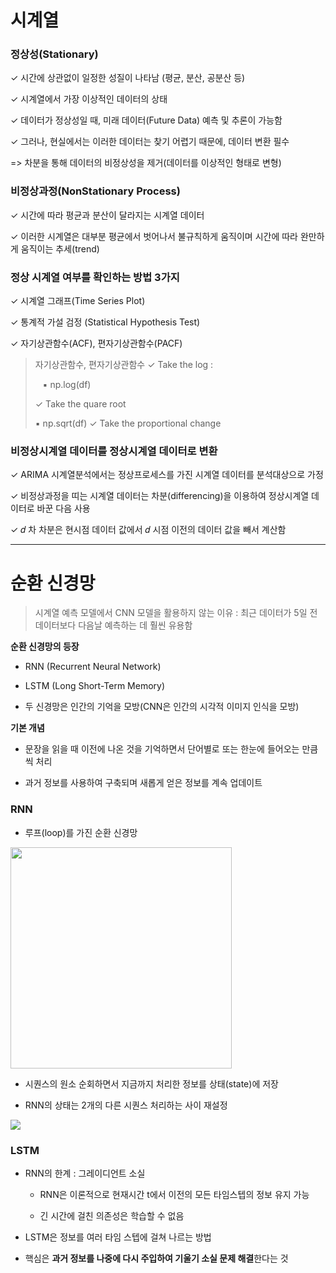 # 시계열

### 정상성(Stationary)

✓ 시간에 상관없이 일정한 성질이 나타남 (평균, 분산, 공분산 등) 

✓ 시계열에서 가장 이상적인 데이터의 상태 

✓ 데이터가 정상성일 때, 미래 데이터(Future Data) 예측 및 추론이 가능함 

✓ 그러나, 현실에서는 이러한 데이터는 찾기 어렵기 때문에, 데이터 변환 필수

=> 차분을 통해 데이터의 비정상성을 제거(데이터를 이상적인 형태로 변형)



### 비정상과정(NonStationary Process)

✓ 시간에 따라 평균과 분산이 달라지는 시계열 데이터 

✓ 이러한 시계열은 대부분 평균에서 벗어나서 불규칙하게 움직이며 시간에 따라 완만하게 움직이는 추세(trend)



### 정상 시계열 여부를 확인하는 방법 3가지

✓ 시계열 그래프(Time Series Plot) 

✓ 통계적 가설 검정 (Statistical Hypothesis Test) 

✓ 자기상관함수(ACF), 편자기상관함수(PACF)



> 자기상관함수, 편자기상관함수
> ✓ Take the log : 
> 
>    ▪ np.log(df) 
> 
> ✓ Take the quare root
> 
>    ▪ np.sqrt(df) 
> ✓ Take the proportional change





### 비정상시계열 데이터를 정상시계열 데이터로 변환

✓ ARIMA 시계열분석에서는 정상프로세스를 가진 시계열 데이터를 분석대상으로 가정 

✓ 비정상과정을 띠는 시계열 데이터는 차분(differencing)을 이용하여 정상시계열 데이터로 바꾼 다음 사용

✓ 𝑑 차 차분은 현시점 데이터 값에서 𝑑 시점 이전의 데이터 값을 빼서 계산함



---

# 순환 신경망

> 시계열 예측 모델에서 CNN 모델을 활용하지 않는 이유 : 최근 데이터가 5일 전 데이터보다 다음날 예측하는 데 훨씬 유용함



**순환 신경망의 등장**

- RNN (Recurrent Neural Network)

- LSTM (Long Short-Term Memory)

- 두 신경망은 인간의 기억을 모방(CNN은 인간의 시각적 이미지 인식을 모방)



**기본 개념**

- 문장을 읽을 때 이전에 나온 것을 기억하면서 단어별로 또는 한눈에 들어오는 만큼씩 처리

- 과거 정보를 사용하여 구축되며 새롭게 얻은 정보를 계속 업데이트



### RNN

- 루프(loop)를 가진 순환 신경망

<img src="file:///Users/angela/Library/Application%20Support/marktext/images/2023-08-30-10-27-47-image.png" title="" alt="" width="354">

- 시퀀스의 원소 순회하면서 지금까지 처리한 정보를 상태(state)에 저장

- RNN의 상태는 2개의 다른 시퀀스 처리하는 사이 재설정



![](/Users/angela/Library/Application%20Support/marktext/images/2023-08-30-10-30-44-image.png)





### LSTM

- RNN의 한계 : 그레이디언트 소실
  
  - RNN은 이론적으로 현재시간 t에서 이전의 모든 타임스텝의 정보 유지 가능
  
  - 긴 시간에 걸친 의존성은 학습할 수 없음

- LSTM은 정보를 여러 타임 스텝에 걸쳐 나르는 방법

- 핵심은 **과거 정보를 나중에 다시 주입하여 기울기 소실 문제 해결**한다는 것


